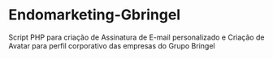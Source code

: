 # Endomarketing-Gbringel
Script PHP para criação de Assinatura de E-mail personalizado e Criação de Avatar para perfil corporativo das empresas do Grupo Bringel
